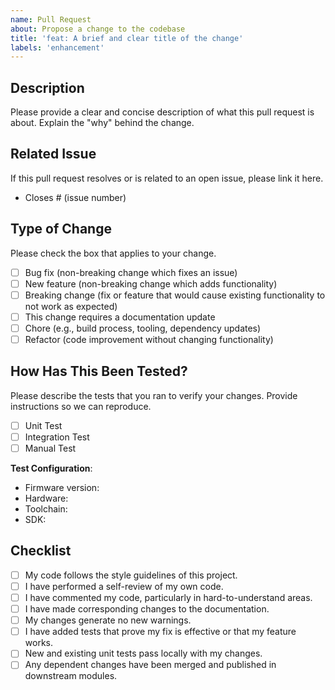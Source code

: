 ```yaml
---
name: Pull Request
about: Propose a change to the codebase
title: 'feat: A brief and clear title of the change'
labels: 'enhancement'
---
```


## Description

Please provide a clear and concise description of what this pull request is about. Explain the "why" behind the change.

## Related Issue

If this pull request resolves or is related to an open issue, please link it here.

*   Closes # (issue number)

## Type of Change

Please check the box that applies to your change.

-   [ ] Bug fix (non-breaking change which fixes an issue)
-   [ ] New feature (non-breaking change which adds functionality)
-   [ ] Breaking change (fix or feature that would cause existing functionality to not work as expected)
-   [ ] This change requires a documentation update
-   [ ] Chore (e.g., build process, tooling, dependency updates)
-   [ ] Refactor (code improvement without changing functionality)

## How Has This Been Tested?

Please describe the tests that you ran to verify your changes. Provide instructions so we can reproduce.

-   [ ] Unit Test
-   [ ] Integration Test
-   [ ] Manual Test

**Test Configuration**:
*   Firmware version:
*   Hardware:
*   Toolchain:
*   SDK:

## Checklist

-   [ ] My code follows the style guidelines of this project.
-   [ ] I have performed a self-review of my own code.
-   [ ] I have commented my code, particularly in hard-to-understand areas.
-   [ ] I have made corresponding changes to the documentation.
-   [ ] My changes generate no new warnings.
-   [ ] I have added tests that prove my fix is effective or that my feature works.
-   [ ] New and existing unit tests pass locally with my changes.
-   [ ] Any dependent changes have been merged and published in downstream modules.
